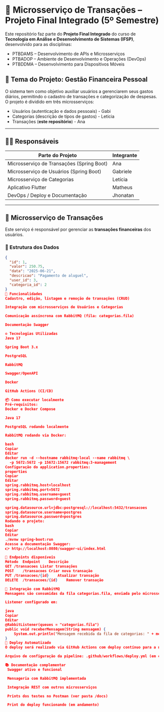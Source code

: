 # 🧾 Microsserviço de Transações – Projeto Final Integrado (5º Semestre)

Este repositório faz parte do **Projeto Final Integrado** do curso de **Tecnologia em Análise e Desenvolvimento de Sistemas (IFSP)**, desenvolvido para as disciplinas:

- PTBDAMS – Desenvolvimento de APIs e Microsserviços
- PTBADOP – Ambiente de Desenvolvimento e Operações (DevOps)
- PTBDDMA – Desenvolvimento para Dispositivos Móveis

## 📱 Tema do Projeto: Gestão Financeira Pessoal

O sistema tem como objetivo auxiliar usuários a gerenciarem seus gastos diários, permitindo o cadastro de transações e categorização de despesas. O projeto é dividido em três microsserviços:

- Usuários (autenticação e dados pessoais) - Gabi
- Categorias (descrição de tipos de gastos) - Leticia 
- Transações (**este repositório**) - Ana

---

## 👩‍💻 Responsáveis

| Parte do Projeto                     | Integrante    |
|-------------------------------------|---------------|
| Microsserviço de Transações (Spring Boot) | Ana           |
| Microsserviço de Usuários (Spring Boot) | Gabriele           |
| Microsserviço de Categorias         | Letícia       |
| Aplicativo Flutter                  | Matheus       |
| DevOps / Deploy e Documentação      | Jhonatan      |

---

## 🧩 Microsserviço de Transações

Este serviço é responsável por gerenciar as **transações financeiras** dos usuários.

### 🔗 Estrutura dos Dados

```json
{
  "id": 1,
  "valor": 250.75,
  "data": "2025-06-21",
  "descricao": "Pagamento de aluguel",
  "user_id": 3,
  "categoria_id": 2
}
🔄 Funcionalidades
Cadastro, edição, listagem e remoção de transações (CRUD)

Integração com microsserviços de Usuários e Categorias

Comunicação assíncrona com RabbitMQ (fila: categorias.fila)

Documentação Swagger

⚙️ Tecnologias Utilizadas
Java 17

Spring Boot 3.x

PostgreSQL

RabbitMQ

Swagger/OpenAPI

Docker

GitHub Actions (CI/CD)

📦 Como executar localmente
Pré-requisitos:
Docker e Docker Compose

Java 17

PostgreSQL rodando localmente

RabbitMQ rodando via Docker:

bash
Copiar
Editar
docker run -d --hostname rabbitmq-local --name rabbitmq \
  -p 5672:5672 -p 15672:15672 rabbitmq:3-management
Configuração do application.properties:
properties
Copiar
Editar
spring.rabbitmq.host=localhost
spring.rabbitmq.port=5672
spring.rabbitmq.username=guest
spring.rabbitmq.password=guest

spring.datasource.url=jdbc:postgresql://localhost:5432/transacoes
spring.datasource.username=postgres
spring.datasource.password=postgres
Rodando o projeto:
bash
Copiar
Editar
./mvnw spring-boot:run
Acesse a documentação Swagger:
👉 http://localhost:8080/swagger-ui/index.html

🧪 Endpoints disponíveis
Método	Endpoint	Descrição
GET	/transacoes	Listar transações
POST	/transacoes	Criar nova transação
PUT	/transacoes/{id}	Atualizar transação
DELETE	/transacoes/{id}	Remover transação

📡 Integração com RabbitMQ
Mensagens são consumidas da fila categorias.fila, enviada pelo microsserviço de Categorias.

Listener configurado em:

java
Copiar
Editar
@RabbitListener(queues = "categorias.fila")
public void receberMensagem(String mensagem) {
    System.out.println("Mensagem recebida da fila de categorias: " + mensagem);
}
🚀 Deploy Automatizado
O deploy será realizado via GitHub Actions com deploy contínuo para a nuvem (ex: Render, Railway ou Heroku).

Arquivo de configuração da pipeline: .github/workflows/deploy.yml (em construção)

📚 Documentação complementar
 Swagger ativo e funcional

 Mensageria com RabbitMQ implementada

 Integração REST com outros microsserviços

 Prints dos testes no Postman (ver pasta /docs)

 Print do deploy funcionando (em andamento)

